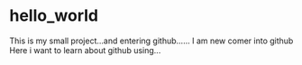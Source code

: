 # hello_world
This is my small project...and entering github......
I am new comer into github
Here i want to learn about github using...
